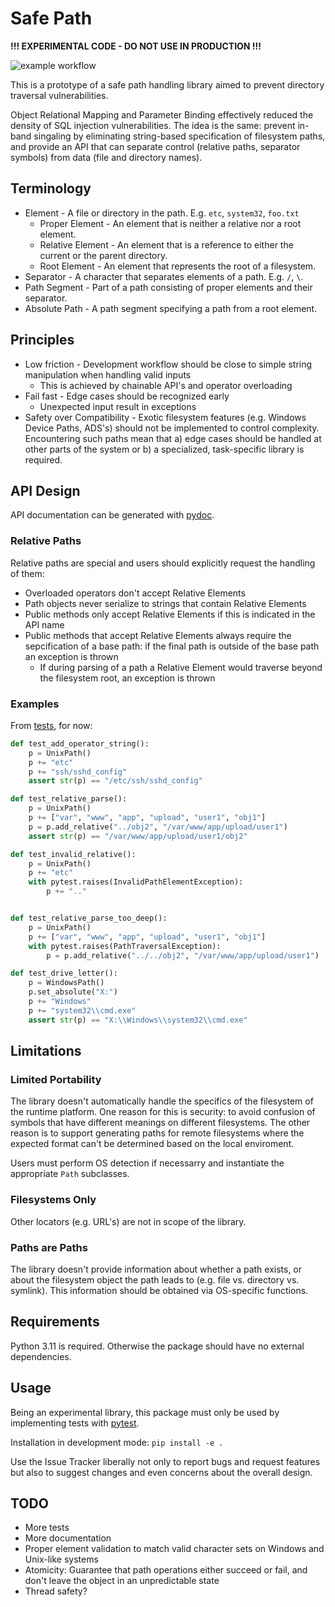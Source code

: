 Safe Path
=========

**!!! EXPERIMENTAL CODE - DO NOT USE IN PRODUCTION !!!**

![example workflow](https://github.com/v-p-b/SafePath/actions/workflows/python-package.yml/badge.svg)

This is a prototype of a safe path handling library aimed to prevent directory traversal vulnerabilities.

Object Relational Mapping and Parameter Binding effectively reduced the density of SQL injection vulnerabilities. The idea is the same: prevent in-band singaling by eliminating string-based specification of filesystem paths, and provide an API that can separate control (relative paths, separator symbols) from data (file and directory names).


## Terminology

* Element - A file or directory in the path. E.g. `etc`, `system32`, `foo.txt`
  * Proper Element - An element that is neither a relative nor a root element. 
  * Relative Element - An element that is a reference to either the current or the parent directory.
  * Root Element - An element that represents the root of a filesystem.
* Separator - A character that separates elements of a path. E.g. `/`, `\`.
* Path Segment - Part of a path consisting of proper elements and their separator.
* Absolute Path - A path segment specifying a path from a root element. 


## Principles

* Low friction - Development workflow should be close to simple string manipulation when handling valid inputs
  * This is achieved by chainable API's and operator overloading 
* Fail fast - Edge cases should be recognized early
  * Unexpected input result in exceptions
* Safety over Compatibility - Exotic filesystem features (e.g. Windows Device Paths, ADS's) should not be implemented to control complexity. Encountering such paths mean that a) edge cases should be handled at other parts of the system or b) a specialized, task-specific library is required.


## API Design

API documentation can be generated with [pydoc](https://docs.python.org/3/library/pydoc.html). 

### Relative Paths 

Relative paths are special and users should explicitly request the handling of them:

* Overloaded operators don't accept Relative Elements
* Path objects never serialize to strings that contain Relative Elements
* Public methods only accept Relative Elements if this is indicated in the API name
* Public methods that accept Relative Elements always require the sepcification of a base path: if the final path is outside of the base path an exception is thrown
  * If during parsing of a path a Relative Element would traverse beyond the filesystem root, an exception is thrown

### Examples

From [tests](tests/), for now:

```py
def test_add_operator_string():
    p = UnixPath()
    p += "etc"
    p += "ssh/sshd_config"
    assert str(p) == "/etc/ssh/sshd_config"

def test_relative_parse():
    p = UnixPath()
    p += ["var", "www", "app", "upload", "user1", "obj1"]
    p = p.add_relative("../obj2", "/var/www/app/upload/user1")
    assert str(p) == "/var/www/app/upload/user1/obj2"

def test_invalid_relative():
    p = UnixPath()
    p += "etc"
    with pytest.raises(InvalidPathElementException):
        p += ".."


def test_relative_parse_too_deep():
    p = UnixPath()
    p += ["var", "www", "app", "upload", "user1", "obj1"]
    with pytest.raises(PathTraversalException):
        p = p.add_relative("../../obj2", "/var/www/app/upload/user1")

def test_drive_letter():
    p = WindowsPath()
    p.set_absolute("X:")
    p += "Windows"
    p += "system32\\cmd.exe"
    assert str(p) == "X:\\Windows\\system32\\cmd.exe"
```

## Limitations

### Limited Portability

The library doesn't automatically handle the specifics of the filesystem of the runtime platform. One reason for this is security: to avoid confusion of symbols that have different meanings on different filesystems. The other reason is to support generating paths for remote filesystems where the expected format can't be determined based on the local enviroment.

Users must perform OS detection if necessarry and instantiate the appropriate `Path` subclasses.

### Filesystems Only

Other locators (e.g. URL's) are not in scope of the library.

### Paths are Paths

The library doesn't provide information about whether a path exists, or about the filesystem object the path leads to (e.g. file vs. directory vs. symlink). This information should be obtained via OS-specific functions.


## Requirements

Python 3.11 is required. Otherwise the package should have no external dependencies.


## Usage

Being an experimental library, this package must only be used by implementing tests with [pytest](https://docs.pytest.org/en/stable/).

Installation in development mode: `pip install -e .`

Use the Issue Tracker liberally not only to report bugs and request features but also to suggest changes and even concerns about the overall design. 



## TODO

* More tests
* More documentation
* Proper element validation to match valid character sets on Windows and Unix-like systems
* Atomicity: Guarantee that path operations either succeed or fail, and don't leave the object in an unpredictable state
* Thread safety?


